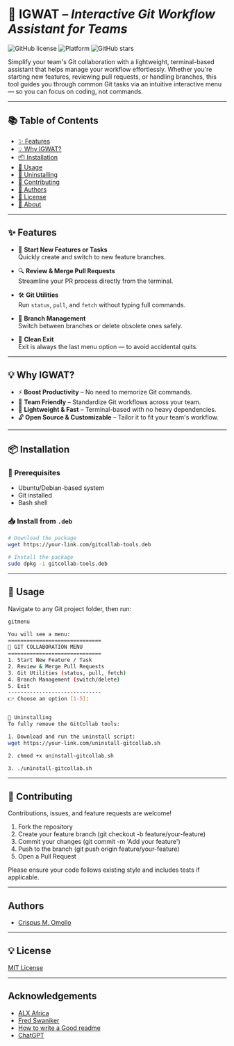 # 🚀 IGWAT – *Interactive Git Workflow Assistant for Teams*

![GitHub license](https://img.shields.io/github/license/crispusomollo/gitcollab)
![Platform](https://img.shields.io/badge/platform-bash-lightgrey)
![GitHub stars](https://img.shields.io/github/stars/crispusomollo/gitcollab?style=social)

Simplify your team's Git collaboration with a lightweight, terminal-based assistant that helps manage your workflow effortlessly. Whether you're starting new features, reviewing pull requests, or handling branches, this tool guides you through common Git tasks via an intuitive interactive menu — so you can focus on coding, not commands.

---

## 📚 Table of Contents

- [✨ Features](#-features)
- [💡 Why IGWAT?](#-why-igwat)
- [📦 Installation](#-installation)
- [🚀 Usage](#usage)
- [🧹 Uninstalling](#uninstalling)
- [🤝 Contributing](#contributing)
- [👤 Authors](#maintained-by)
- [💼 License](#license)
- [📘 About](#about)

---

## ✨ Features

- 🔧 **Start New Features or Tasks**  
  Quickly create and switch to new feature branches.

- 🔍 **Review & Merge Pull Requests**  
  Streamline your PR process directly from the terminal.

- 🛠️ **Git Utilities**  
  Run `status`, `pull`, and `fetch` without typing full commands.

- 🌿 **Branch Management**  
  Switch between branches or delete obsolete ones safely.

- 🚪 **Clean Exit**  
  Exit is always the last menu option — to avoid accidental quits.

---

## 💡 Why IGWAT?

- ⚡ **Boost Productivity** – No need to memorize Git commands.  
- 🤝 **Team Friendly** – Standardize Git workflows across your team.  
- 🧩 **Lightweight & Fast** – Terminal-based with no heavy dependencies.  
- 🔓 **Open Source & Customizable** – Tailor it to fit your team's workflow.

---

## 📦 Installation

### 🔧 Prerequisites

- Ubuntu/Debian-based system  
- Git installed  
- Bash shell

### 📥 Install from `.deb`

```bash
# Download the package
wget https://your-link.com/gitcollab-tools.deb

# Install the package
sudo dpkg -i gitcollab-tools.deb
```

---

## 🚀 Usage

Navigate to any Git project folder, then run:

```bash
gitmenu

You will see a menu:
==============================
🚀 GIT COLLABORATION MENU
==============================
1. Start New Feature / Task
2. Review & Merge Pull Requests
3. Git Utilities (status, pull, fetch)
4. Branch Management (switch/delete)
5. Exit
------------------------------
👉 Choose an option [1-5]:


🧹 Uninstalling
To fully remove the GitCollab tools:

1. Download and run the uninstall script:
wget https://your-link.com/uninstall-gitcollab.sh

2. chmod +x uninstall-gitcollab.sh

3. ./uninstall-gitcollab.sh

```

---

## 🤝 Contributing
Contributions, issues, and feature requests are welcome!

1. Fork the repository
2. Create your feature branch (git checkout -b feature/your-feature)
3. Commit your changes (git commit -m 'Add your feature')
4. Push to the branch (git push origin feature/your-feature)
5. Open a Pull Request

Please ensure your code follows existing style and includes tests if applicable.

---

## Authors

- [Crispus M. Omollo](https://www.github.com/crispusomollo)


---

## 💡 License
[MIT License](https://github.com/crispusomollo/gitcollab/blob/main/LICENCE)

---

## Acknowledgements

 - [ALX Africa](https://www.alxafrica.com/)
 - [Fred Swaniker](https://www.africanleadershipacademy.org/ala_board/fred-swaniker/)
 - [How to write a Good readme](https://readme.so/editor)
 - [ChatGPT](https://chatgpt.com/)
